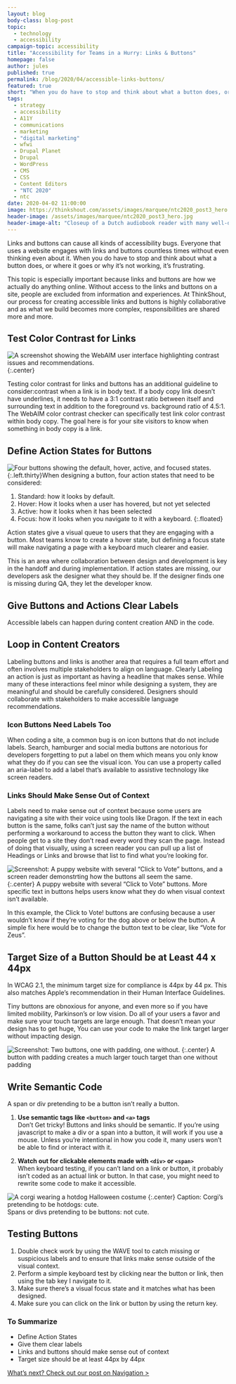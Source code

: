 ```yaml
---
layout: blog
body-class: blog-post
topic:
  - technology
  - accessibility
campaign-topic: accessibility
title: "Accessibility for Teams in a Hurry: Links & Buttons"
homepage: false
author: jules
published: true
permalink: /blog/2020/04/accessible-links-buttons/
featured: true
short: "When you do have to stop and think about what a button does, or where it goes or why it’s not working, it’s frustrating."
tags:
  - strategy
  - accessibility
  - A11Y
  - communications
  - marketing
  - "digital marketing"
  - wfwi
  - Drupal Planet
  - Drupal
  - WordPress
  - CMS
  - CSS
  - Content Editors
  - "NTC 2020"
  - ntc
date: 2020-04-02 11:00:00
image: https://thinkshout.com/assets/images/marquee/ntc2020_post3_hero.jpg
header-image: /assets/images/marquee/ntc2020_post3_hero.jpg
header-image-alt: "Closeup of a Dutch audiobook reader with many well-defined buttons."
---
```

Links and buttons can cause all kinds of accessibility bugs. Everyone that uses a website engages with links and buttons countless times without even thinking even about it. When you do have to stop and think about what a button does, or where it goes or why it’s not working, it’s frustrating.

This topic is especially important because links and buttons are how we actually do anything online. Without access to the links and buttons on a site, people are excluded from information and experiences.  At ThinkShout, our process for creating accessible links and buttons is highly collaborative and as what we build becomes more complex, responsibilities are shared more and more.

## Test Color Contrast for Links

![A screenshot showing the WebAIM user interface highlighting contrast issues and recommendations.](/assets/images/blog/ntc3-image2.jpg)
{:.center}

Testing color contrast for links and buttons has an additional guideline to consider:contrast when a link is in body text. If a body copy link doesn’t have underlines, it needs to have a 3:1 contrast ratio between itself and surrounding text in addition to the foreground vs. background ratio of 4.5:1. The WebAIM color contrast checker can specifically test link color contrast within body copy. The goal here is for your site visitors to know when something in body copy is a link.

## Define Action States for Buttons


![Four buttons showing the default, hover, active, and focused states. ](/assets/images/blog/ntc3-image5.png){:.left.thirty}When designing a button, four action states that need to be considered:

1. Standard: how it looks by default.
2. Hover: How it looks when a user has hovered, but not yet selected
3. Active: how it looks when it has been selected
4. Focus: how it looks when you navigate to it with a keyboard.
{:.floated}

Action states give a visual queue to users that they are engaging with a button. Most teams know to create a hover state, but defining a focus state will make navigating a page with a keyboard much clearer and easier.

This is an area where collaboration between design and development is key in the handoff and during implementation. If action states are missing, our developers ask the designer what they should be. If the designer finds one is missing during QA, they let the developer know.

## Give Buttons and Actions Clear Labels
Accessible labels can happen during content creation AND in the code.

## Loop in Content Creators

Labeling buttons and links is another area that requires a full team effort and often involves multiple stakeholders to align on language. Clearly Labeling an action is just as important as having a headline that makes sense. While many of these interactions feel minor while designing a system, they are meaningful and should be carefully considered. Designers should collaborate with stakeholders to make accessible language recommendations.

### Icon Buttons Need Labels Too

When coding a site, a common bug is on icon buttons that do not include labels. Search, hamburger and social media buttons are notorious for developers forgetting to put a label on them which means you only know what they do if you can see the visual icon. You can use a property called an aria-label to add a label that’s available to assistive technology like screen readers.

### Links Should Make Sense Out of Context

Labels need to make sense out of context because some users are navigating a site with their voice using tools like Dragon. If the text in each button is the same, folks can’t just say the name of the button without performing a workaround to access the button they want to click. When people get to a site they don’t read every word they scan the page. Instead of doing that visually, using a screen reader you can pull up a list of Headings or Links and browse that list to find what you’re looking for.

![Screenshot: A puppy website with several “Click to Vote” buttons, and a screen reader demonstrting how  the buttons all seem the same.](/assets/images/blog/ntc3-image3.jpg)
{:.center}
<span class="caption"><i class="fa fa-caret-up"></i>A puppy website with several “Click to Vote” buttons. More specific text in buttons helps users know what they do when visual context isn’t available.</span>

In this example, the Click to Vote! buttons are confusing because a user wouldn’t  know if they’re voting for the dog above or below the button. A simple fix here would be to change the button text to be clear, like “Vote for Zeus”.

## Target Size of a Button Should be at Least 44 x 44px

In WCAG 2.1, the minimum target size for compliance is 44px by 44 px. This also matches Apple’s recommendation in their Human Interface Guidelines.

Tiny buttons are obnoxious for anyone, and even more so if you have limited mobility, Parkinson’s or low vision. Do all of your users a favor and make sure your touch targets are large enough. That doesn’t mean your design has to get huge, You can use your code to make the link target larger without impacting design.

![Screenshot: Two buttons, one with padding, one without.](/assets/images/blog/ntc3-image4.jpg)
{:.center}
<span class="caption"><i class="fa fa-caret-up"></i>A button with padding creates a much larger touch target than one without padding</span>

## Write Semantic Code
A span or div pretending to be a button isn’t really a button.

1. **Use semantic tags like `<button>`  and `<a>` tags**  
Don’t Get tricky! Buttons and links should be semantic. If you’re using javascript to make a div or a span into a button, it will work if you use a mouse. Unless you’re intentional in how you code it, many users won’t be able to find or interact with it.

2. **Watch out for clickable elements made with `<div>` or `<span>`**  
When keyboard testing, if you can’t land on a link or button, it probably isn’t coded as an actual link or button. In that case, you might need to rewrite some code to make it accessible.


![A corgi wearing a hotdog Halloween costume](/assets/images/blog/ntc3-image1.jpg)
{:.center}
<span class="caption"><i class="fa fa-caret-up"></i>Caption: Corgi’s pretending to be hotdogs: cute.<br>
Spans or divs pretending to be buttons: not cute.</span>

## Testing Buttons

1. Double check work by using the WAVE tool to catch missing or suspicious labels and to ensure that links make sense outside of the visual context.
2. Perform a simple keyboard test by clicking near the button or link, then using the tab key I navigate to it.
3. Make sure there’s a visual focus state and it matches what has been designed.
4. Make sure you can click on the link or button by using the return key.

### To Summarize

- Define Action States
- Give them clear labels
- Links and buttons should make sense out of context
- Target size should be at least 44px by 44px


[What’s next? Check out our post on Navigation >](/blog/2020/04/accessible-navigation/)


